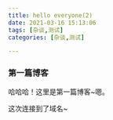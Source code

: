 ```yaml
---
title: hello everyone(2)
date: 2021-03-16 15:13:06
tags: [杂谈,测试]
categories: [杂谈,测试]

---
```


### 第一篇博客

哈哈哈！这里是第一篇博客~嗯。

这次连接到了域名~


